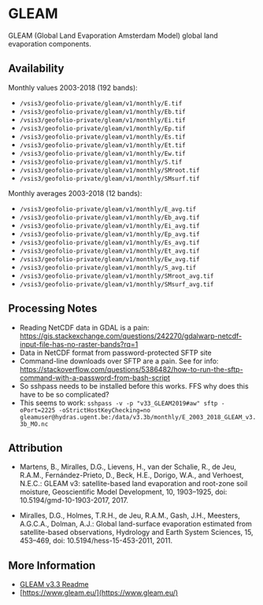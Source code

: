 # GLEAM

GLEAM (Global Land Evaporation Amsterdam Model) global land evaporation components.

## Availability

Monthly values 2003-2018 (192 bands): 

* `/vsis3/geofolio-private/gleam/v1/monthly/E.tif`
* `/vsis3/geofolio-private/gleam/v1/monthly/Eb.tif`
* `/vsis3/geofolio-private/gleam/v1/monthly/Ei.tif`
* `/vsis3/geofolio-private/gleam/v1/monthly/Ep.tif`
* `/vsis3/geofolio-private/gleam/v1/monthly/Es.tif`
* `/vsis3/geofolio-private/gleam/v1/monthly/Et.tif`
* `/vsis3/geofolio-private/gleam/v1/monthly/Ew.tif`
* `/vsis3/geofolio-private/gleam/v1/monthly/S.tif`
* `/vsis3/geofolio-private/gleam/v1/monthly/SMroot.tif`
* `/vsis3/geofolio-private/gleam/v1/monthly/SMsurf.tif`

Monthly averages 2003-2018 (12 bands):

* `/vsis3/geofolio-private/gleam/v1/monthly/E_avg.tif`
* `/vsis3/geofolio-private/gleam/v1/monthly/Eb_avg.tif`
* `/vsis3/geofolio-private/gleam/v1/monthly/Ei_avg.tif`
* `/vsis3/geofolio-private/gleam/v1/monthly/Ep_avg.tif`
* `/vsis3/geofolio-private/gleam/v1/monthly/Es_avg.tif`
* `/vsis3/geofolio-private/gleam/v1/monthly/Et_avg.tif`
* `/vsis3/geofolio-private/gleam/v1/monthly/Ew_avg.tif`
* `/vsis3/geofolio-private/gleam/v1/monthly/S_avg.tif`
* `/vsis3/geofolio-private/gleam/v1/monthly/SMroot_avg.tif`
* `/vsis3/geofolio-private/gleam/v1/monthly/SMsurf_avg.tif`

## Processing Notes

* Reading NetCDF data in GDAL is a pain: https://gis.stackexchange.com/questions/242270/gdalwarp-netcdf-input-file-has-no-raster-bands?rq=1
* Data in NetCDF format from password-protected SFTP site
* Command-line downloads over SFTP are a pain. See for info: https://stackoverflow.com/questions/5386482/how-to-run-the-sftp-command-with-a-password-from-bash-script
* So sshpass needs to be installed before this works. FFS why does this have to be so complicated?
* This seems to work: `sshpass -v -p "v33_GLEAM2019#aw" sftp -oPort=2225 -oStrictHostKeyChecking=no gleamuser@hydras.ugent.be:/data/v3.3b/monthly/E_2003_2018_GLEAM_v3.3b_MO.nc`

## Attribution

* Martens, B., Miralles, D.G., Lievens, H., van der Schalie, R., de Jeu, R.A.M., Fernández-Prieto, D., Beck, H.E., Dorigo, W.A., and Verhoest, N.E.C.: GLEAM v3: satellite-based land evaporation and root-zone soil moisture, Geoscientific Model Development, 10, 1903–1925, doi: 10.5194/gmd-10-1903-2017, 2017.

* Miralles, D.G., Holmes, T.R.H., de Jeu, R.A.M., Gash, J.H., Meesters, A.G.C.A., Dolman, A.J.: Global land-surface evaporation estimated from satellite-based observations, Hydrology and Earth System Sciences, 15, 453–469, doi: 10.5194/hess-15-453-2011, 2011.

## More Information

* [GLEAM v3.3 Readme](README_GLEAM_v33.pdf)
* [https://www.gleam.eu/](https://www.gleam.eu/)

